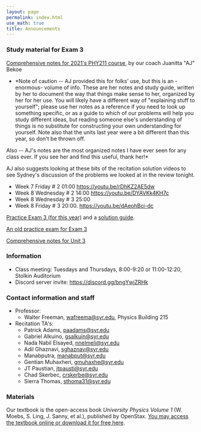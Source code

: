 ```yaml
---
layout: page 
permalink: index.html
use_math: true
title: Announcements
---
```



### Study material for Exam 3

<a href="AJ-comprehensive-notes.pdf">Comprehensive notes for 2021's PHY211 course</a>, by our coach Juanitta "AJ" Bekoe

* *Note of caution -- AJ provided this for folks' use, but this is an -enormous- volume of info. These are her notes and study guide, written
by her to document the way that things make sense to her, organized by her for her use. You will likely have a 
different way of "explaining stuff to yourself"; please use her notes as a reference if you need to look up something specific,
or as a guide to which of our problems will help you study different ideas, but reading someone else's understanding of things
is no substitute for constructing your own understanding for yourself. Note also that the units last year were a bit different
than this year, so don't be thrown off.

Also -- AJ's notes are the most organized notes I have ever seen for any class ever. If you see her and find this useful, thank her!*

AJ also suggests looking at these bits of the recitation solution videos to see Sydney's discussion of the problems we looked at
in the review tonight.

* Week 7 Friday # 2 01:00  <https://youtu.be/rDhKZ2AE5dw>
* Week 8 Wednesday # 2 14:00 <https://youtu.be/DYAVKk4KH7c>
* Week 8 Wednesday # 3 25:00
* Week 8 Friday # 3 20:00. <https://youtu.be/dAeohBci-dc>


<a href="practice-exam-3.pdf">Practice Exam 3 (for this year)</a> and a <a href="practice-exam-3-guide.pdf">solution guide</a>.

<a href="practiceexam3-2020.pdf">An old practice exam for Exam 3</a>

<a href="unit-3-review.pdf">Comprehensive notes for Unit 3</a>



### Information
- Class meeting: Tuesdays and Thursdays, 8:00-9:20 or 11:00-12:20, Stolkin Auditorium 
- Discord server invite: <https://discord.gg/bngYwjZRHk>

### Contact information and staff
-   Professor: 
    - Walter Freeman, <wafreema@syr.edu>, Physics Building 215 
-   Recitation TA's:
    * Patrick Adams, <paadams@syr.edu>
    * Gabriel Alkuino, <gsalkuin@syr.edu>
    * Nada Nabil Elsayed, <nnelmeli@syr.edu>
    * Adil Ghaznavi, <sghaznav@syr.edu>
    * Manabputra, <manabput@syr.edu>
    * Gentian Muhaxheri, <gmuhaxhe@syr.edu>
    * JT Paustian, <jtpausti@syr.edu>
    * Chad Skerbec, <crskerbe@syr.edu>
    * Sierra Thomas, <sthoma31@syr.edu>

### Materials

Our textbook is the open-access book *University Physics Volume 1* (W. Moebs, S. Ling, J. Sanny, et al.), published by OpenStax. <a href="https://openstax.org/details/books/university-physics-volume-1">You may access the textbook online or download it for free here</a>. 


